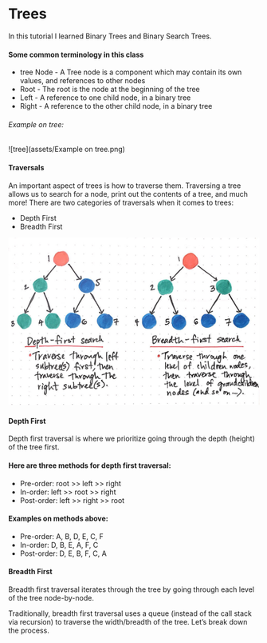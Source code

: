 # Trees
In this tutorial I learned Binary Trees and Binary Search Trees.

#### Some common terminology in this class  
- tree Node - A Tree node is a component which may contain its own values, and references to other nodes
- Root - The root is the node at the beginning of the tree
- Left - A reference to one child node, in a binary tree
- Right - A reference to the other child node, in a binary tree  

###### Example on tree:

![tree](assets/Example on tree.png)  

#### Traversals  

An important aspect of trees is how to traverse them. Traversing a tree allows us to search for a node,
print out the contents of a tree, and much more! There are two categories of traversals when it comes to trees:  

- Depth First  
- Breadth First  

![depth_Bredth](assets/depth_Bredth.jpeg)

#### Depth First  
Depth first traversal is where we prioritize going through the depth (height) of the tree first.  

#### Here are three methods for depth first traversal:  

- Pre-order: root >> left >> right  
- In-order: left >> root >> right  
- Post-order: left >> right >> root  

#### Examples on methods above:

- Pre-order: A, B, D, E, C, F  
- In-order: D, B, E, A, F, C  
- Post-order: D, E, B, F, C, A  

#### Breadth First
Breadth first traversal iterates through the tree by going through each level of the tree node-by-node.  
 
Traditionally, breadth first traversal uses a queue (instead of the call stack via recursion) to
traverse the width/breadth of the tree. Let’s break down the process. 














